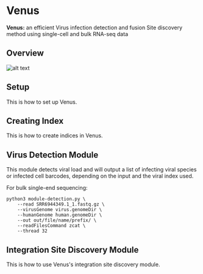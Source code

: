 # Venus
**Venus:** an efficient Virus infection detection and fusion Site discovery method using single-cell and bulk RNA-seq data

## Overview
![alt text](https://github.com/aicb-ZhangLabs/Venus/blob/main/fig%202.png)

## Setup
This is how to set up Venus.

## Creating Index
This is how to create indices in Venus.

## Virus Detection Module
This module detects viral load and will output a list of infecting viral species or infected cell barcodes, depending on the input and the viral index used.

For bulk single-end sequencing:
```
python3 module-detection.py \
    --read SRR6944349.1_1.fastq.gz \
    --virusGenome virus.genomeDir \
    --humanGenome human.genomeDir \
    --out out/file/name/prefix/ \
    --readFilesCommand zcat \
    --thread 32
```

## Integration Site Discovery Module
This is how to use Venus's integration site discovery module.
